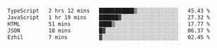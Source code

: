 <!--START_SECTION:waka-->

```txt
TypeScript   2 hrs 12 mins   ███████████▒░░░░░░░░░░░░░   45.43 %
JavaScript   1 hr 19 mins    ██████▓░░░░░░░░░░░░░░░░░░   27.32 %
HTML         51 mins         ████▒░░░░░░░░░░░░░░░░░░░░   17.77 %
JSON         18 mins         █▓░░░░░░░░░░░░░░░░░░░░░░░   06.37 %
Ezhil        7 mins          ▓░░░░░░░░░░░░░░░░░░░░░░░░   02.45 %
```

<!--END_SECTION:waka-->

